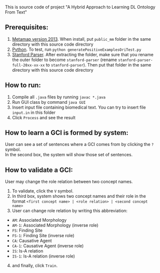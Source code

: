 This is source code of project "A Hybrid Approach to Learning DL Ontology From Text"  
  
## Prerequisites:
 1. [Metamap version 2013](http://metamap.nlm.nih.gov/). When install, put `public_mm` folder in the same directory with this source code directory  
 2. [Python](https://www.python.org/). To test, run `python generatePositiveExamplesOriTest.py`
 3. [Stanford Parser](http://nlp.stanford.edu/software/lex-parser.shtml). After extracting the folder, make sure that you rename the outer folder to become `stanford-parser` (rename `stanford-parser-full-20xx-xx-xx` to `stanford-parser`). Then put that folder in the same directory with this source code directory  

## How to run:
 1. Compile all `.java` files by running `javac *.java`  
 2. Run GUI class by command `java GUI`  
 3. Insert input file containing biomedical text. You can try to insert file `input.in` in this folder  
 4. Click `Process` and see the result  

## How to learn a GCI is formed by system:
User can see a set of sentences where a GCI comes from by clicking the `?` symbol.  
In the second box, the system will show those set of sentences.  

## How to validate a GCI:
User may change the role relation between two concept names.  
 1. To validate, click the `V` symbol.  
 2. In third box, system shows two concept names and their role in the format `<first concept name> | <role relation> | <second concept name>`  
 3. User can change role relation by writing this abbreviation:  
  * `AM`: Associated Morphology  
  * `AM-1`: Associated Morphology (inverse role)  
  * `FS`: Finding Site  
  * `FS-1`: Finding Site (inverse role)  
  * `CA`: Causative Agent  
  * `CA-1`: Causative Agent (inverse role)  
  * `IS`: Is-A relation  
  * `IS-1`: Is-A relation (inverse role)
 4. and finally, click `Train`.

